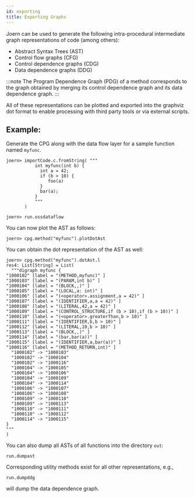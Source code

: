 ```yaml
---
id: exporting
title: Exporting Graphs
---
```


Joern can be used to generate the following intra-procedural
intermediate graph representations of code (among others):

* Abstract Syntax Trees (AST)
* Control flow graphs (CFG)
* Control dependence graphs (CDG)
* Data dependence graphs (DDG)

:::note
The Program Dependence Graph (PDG) of a method corresponds to the
graph obtained by merging its control dependence graph and its data
dependence graph.
:::


All of these representations can be plotted and exported into the
graphviz dot format to enable processing with third party tools or via
external scripts.

## Example:

Generate the CPG along with the data flow layer for a sample function
named `myfunc`.


```
joern> importCode.c.fromString( """
           int myfunc(int b) {
             int a = 42;
             if (b > 10) {
                foo(a)
             }
             bar(a);
           }
           """
       ) 

joern> run.ossdataflow
```

You can now plot the AST as follows:

```
joern> cpg.method("myfunc").plotDotAst 
```

You can obtain the dot representation of the AST as well:

```
joern> cpg.method("myfunc").dotAst.l
res4: List[String] = List(
  """digraph myfunc {  
"1000102" [label = "(METHOD,myfunc)" ]
"1000103" [label = "(PARAM,int b)" ]
"1000104" [label = "(BLOCK,,)" ]
"1000105" [label = "(LOCAL,a: int)" ]
"1000106" [label = "(<operator>.assignment,a = 42)" ]
"1000107" [label = "(IDENTIFIER,a,a = 42)" ]
"1000108" [label = "(LITERAL,42,a = 42)" ]
"1000109" [label = "(CONTROL_STRUCTURE,if (b > 10),if (b > 10))" ]
"1000110" [label = "(<operator>.greaterThan,b > 10)" ]
"1000111" [label = "(IDENTIFIER,b,b > 10)" ]
"1000112" [label = "(LITERAL,10,b > 10)" ]
"1000113" [label = "(BLOCK,,)" ]
"1000114" [label = "(bar,bar(a))" ]
"1000115" [label = "(IDENTIFIER,a,bar(a))" ]
"1000116" [label = "(METHOD_RETURN,int)" ]
  "1000102" -> "1000103"  
  "1000102" -> "1000104"  
  "1000102" -> "1000116"  
  "1000104" -> "1000105"  
  "1000104" -> "1000106"  
  "1000104" -> "1000109"  
  "1000104" -> "1000114"  
  "1000106" -> "1000107"  
  "1000106" -> "1000108"  
  "1000109" -> "1000110"  
  "1000109" -> "1000113"  
  "1000110" -> "1000111"  
  "1000110" -> "1000112"  
  "1000114" -> "1000115"  
}
"""
)
```

You can also dump all ASTs of all functions into the directory `out`:

```
run.dumpast
```

Corresponding utility methods exist for all other representations,
e.g.,


```
run.dumpddg
```

will dump the data dependence graph.
